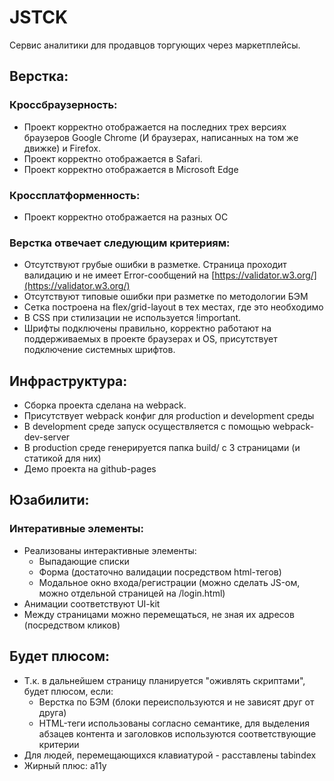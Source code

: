 # JSTCK
Сервис аналитики для продавцов торгующих через маркетплейсы.

## Верстка:
### Кроссбраузерность:
- Проект корректно отображается на последних трех версиях браузеров Google Chrome (И браузерах, написанных на том же движке) и Firefox.
- Проект корректно отображается в Safari.
- Проект корректно отображается в Microsoft Edge

### Кроссплатформенность:
- Проект корректно отображается на разных OC

### Верстка отвечает следующим критериям:
- Отсутствуют грубые ошибки в разметке. Страница проходит валидацию и не имеет Error-сообщений на [https://validator.w3.org/](https://validator.w3.org/)
- Отсутствуют типовые ошибки при разметке по методологии БЭМ
- Сетка построена на flex/grid-layout в тех местах, где это необходимо
- В CSS при стилизации не используется !important.
- Шрифты подключены правильно, корректно работают на поддерживаемых в проекте браузерах и OS, присутствует подключение системных шрифтов.

## Инфраструктура:
- Сборка проекта сделана на webpack.
- Присутствует webpack конфиг для production и development среды
- В development среде запуск осуществляется с помощью webpack-dev-server
- В production среде генерируется папка build/ с 3 страницами (и статикой для них)
- Демо проекта на github-pages

## Юзабилити:
### Интеративные элементы:
- Реализованы интерактивные элементы:
    - Выпадающие списки
    - Форма (достаточно валидации посредством html-тегов)
    - Модальное окно входа/регистрации (можно сделать JS-ом, можно отдельной страницей на /login.html)
- Анимации соответствуют UI-kit
- Между страницами можно перемещаться, не зная их адресов (посредством кликов)

## Будет плюсом:
- Т.к. в дальнейшем страницу планируется "оживлять скриптами", будет плюсом, если:
    - Верстка по БЭМ (блоки переиспользуются и не зависят друг от друга)
    - HTML-теги использованы согласно семантике, для выделения абзацев контента и заголовков используются соответствующие критерии
- Для людей, перемещающихся клавиатурой - расставлены tabindex
- Жирный плюс: a11y
